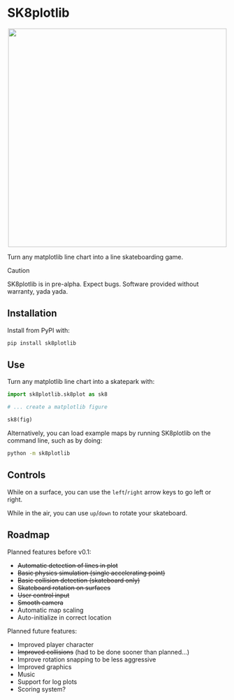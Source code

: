 # SK8plotlib

<p align="center">
<img src="https://github.com/user-attachments/assets/60e1ec11-69f4-4ef1-ae99-c7efe587ac24" width="500" />
</p>


Turn any matplotlib line chart into a line skateboarding game.

> [!CAUTION]
> SK8plotlib is in pre-alpha. Expect bugs. Software provided without warranty, yada yada.

## Installation

Install from PyPI with:

```bash
pip install sk8plotlib
```

## Use

Turn any matplotlib line chart into a skatepark with:

```python
import sk8plotlib.sk8plot as sk8

# ... create a matplotlib figure

sk8(fig)
```

Alternatively, you can load example maps by running SK8plotlib on the command line, such as by doing:

```bash
python -m sk8plotlib
```

## Controls

While on a surface, you can use the `left`/`right` arrow keys to go left or right.

While in the air, you can use `up`/`down` to rotate your skateboard.

## Roadmap

Planned features before v0.1:

- ~~Automatic detection of lines in plot~~
- ~~Basic physics simulation (single accelerating point)~~
- ~~Basic collision detection (skateboard only)~~
- ~~Skateboard rotation on surfaces~~
- ~~User control input~~
- ~~Smooth camera~~
- Automatic map scaling
- Auto-initialize in correct location

Planned future features:

- Improved player character
- ~~Improved collisions~~ (had to be done sooner than planned...)
- Improve rotation snapping to be less aggressive
- Improved graphics
- Music
- Support for log plots
- Scoring system?
